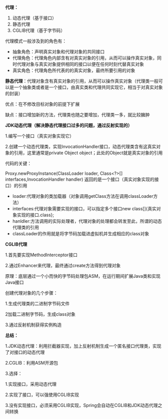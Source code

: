 **代理：**

1. 动态代理（基于接口）
2. 静态代理
3. CGLIB代理（基于字节码）

代理模式一般涉及到的角色有：

- 抽象角色：声明真实对象和代理对象的共同接口
- 代理角色：代理角色内部含有对真实对象的引用，从而可以操作真实对象，同时代理对象与真实对象提供相同的接口以便在任何时刻代替真实对象
- 真实角色：代理角色所代表的的真实对象，最终所要引用的对象

**静态代理**：代理对象含有真实对象的引用，从而可以操作真实对象（代理类一般可以是一个抽象类或者是一个接口，由真实类和代理共同实现它，相当于对真实对象的封装）

优点：在不修改目标对象的前提下扩展

缺点：接口增加新的方法，代理类也随之要增加，代理类一多，就比较臃肿



**JDK动态代理（解决静态代理接口过多的问题，通过反射实现的）**

1.编写一个接口（真实对象实现它）

2.创建一个动态代理类，实现InvocationHandler接口，动态代理类含有这真实对象的引用，这里通常是private Object object；此处的Object就是真实对象的引用

代码的关键：

Proxy.newProxyInstance(ClassLoader loader, Class<?>[] interfaces,InvocationHandler handler) 返回的是一个接口（真实对象实现的接口）的引用

- loader:代理对象的类加载器（对象调用getClass方法在调用classLoader方法）
- interfaces:代理对象需要实现的接口，可以指定多个接口new class[]{真实对象实现的接口.class};
- hanldler:方法调用的实际处理者，代理对象的处理都会转发至此，所谓的动态代理类的引用
- classLoader的作用就是将字节码加载进虚拟机并生成相应的class对象



**CGLIB代理**

1.首先要实现MethodInterceptor接口

2.通过Enhancer来代理，最终通过create方法得到代理对象



原理：底层通过一个小而快的字节码处理包ASM，在运行期间扩展Java类和实现Java接口

创建代理对象的几个步骤：

1.生成代理类的二进制字节码文件

2加载二进制字节码，生成class对象

3.通过反射机制获得实例构造



**总结：**

1.JDK动态代理：利用拦截器实现，加上反射机制生成一个匿名接口代理类，实现了对接口的动态代理

2.CGLIB：利用ASM开源包

3.选择：

1.实现接口，采用动态代理

2.实现了接口，可以强使用CGLIB实现

3.没有实现接口，必须采用CGLIB实现，Spring会自动在CGLIB和JDK动态代理之间转换





